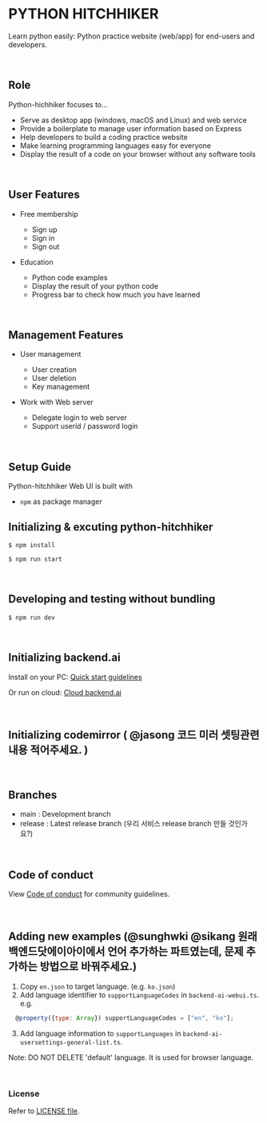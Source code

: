 # PYTHON HITCHHIKER

Learn python easily: Python practice website (web/app) for end-users and developers.

</br>

## Role

Python-hichhiker focuses to...

 * Serve as desktop app (windows, macOS and Linux) and web service
 * Provide a boilerplate to manage user information based on Express
 * Help developers to build a coding practice website
 * Make learning programming languages easy for everyone
 * Display the result of a code on your browser without any software tools

</br>

## User Features
 * Free membership
    * Sign up
    * Sign in
    * Sign out
 
 * Education
    * Python code examples
    * Display the result of your python code
    * Progress bar to check how much you have learned
 
</br>

## Management Features
 * User management
    * User creation
    * User deletion
    * Key management
 
 * Work with Web server
    * Delegate login to web server
    * Support userid / password login

</br>


## Setup Guide

Python-hitchhiker Web UI is built with
 * `npm` as package manager

## Initializing & excuting python-hitchhiker

```
$ npm install
```

```
$ npm run start
```
</br>

## Developing and testing without bundling

```
$ npm run dev
```
</br>

## Initializing backend.ai 

Install on your PC: [Quick start guidelines](https://docs.backend.ai/en/latest/install/guides.html)

Or run on cloud: [Cloud backend.ai](https://cloud.backend.ai/)

</br>

## Initializing codemirror ( @jasong 코드 미러 셋팅관련 내용 적어주세요. )

</br>

## Branches

 * main : Development branch
 * release : Latest release branch   (우리 서비스 release branch 만들 것인가요?)

</br>


## Code of conduct

View [Code of conduct](https://github.com/innohack2021/python-hitchhiker/blob/main/CODE_OF_CONDUCT.md) for community guidelines.


</br>





## Adding new examples (@sunghwki @sikang 원래 백엔드닷에이아이에서 언어 추가하는 파트였는데, 문제 추가하는 방법으로 바꿔주세요.)


 1. Copy `en.json` to target language. (e.g. `ko.json`)
 2. Add language identifier to `supportLanguageCodes` in `backend-ai-webui.ts`.
e.g.
```javascript
  @property({type: Array}) supportLanguageCodes = ["en", "ko"];
```
 3. Add language information to `supportLanguages` in `backend-ai-usersettings-general-list.ts`.

Note: DO NOT DELETE 'default' language. It is used for browser language.

</br>

### License

Refer to [LICENSE file](https://github.com/innohack2021/python-hitchhiker/blob/main/LICENSE.md).
